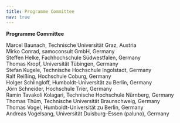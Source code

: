 ```yaml
---
title: Programme Committee
nav: true
---
```

__Programme Committee__

Marcel Baunach, Technische Universität Graz, Austria \
Mirko Conrad, samoconsult GmbH, Germany \
Steffen Helke, Fachhochschule Südwestfalen, Germany \
Thomas Kropf, Universität Tübingen, Germany \
Stefan Kugele, Technische Hochschule Ingolstadt, Germany \
Ralf Reißing, Hochschule Coburg, Germany \
Holger Schlingloff, Humboldt-Universität zu Berlin, Germany \
Jörn Schneider, Hochschule Trier, Germany \
Ramin Tavakoli Kolagari, Technische Hochschule Nürnberg, Germany \
Thomas Thüm, Technische Universität Braunschweig, Germany \
Thomas Vogel, Humboldt-Universität zu Berlin, Germany \
Andreas Vogelsang, Universität Duisburg–Essen (paluno), Germany
